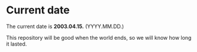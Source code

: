 # Current date

The current date is **2003.04.15.** (YYYY.MM.DD.)

This repository will be good when the world ends, so we will know how long it lasted.